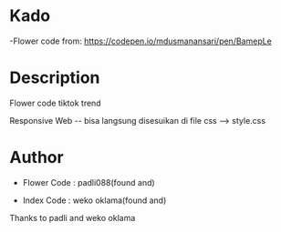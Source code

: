 # Kado
-Flower code from: https://codepen.io/mdusmanansari/pen/BamepLe


# Description
Flower code tiktok trend 

Responsive Web -- bisa langsung disesuikan di file css --> style.css

# Author
- Flower Code : padli088(found and)
  
- Index Code : weko oklama(found and)

Thanks to padli and weko oklama

